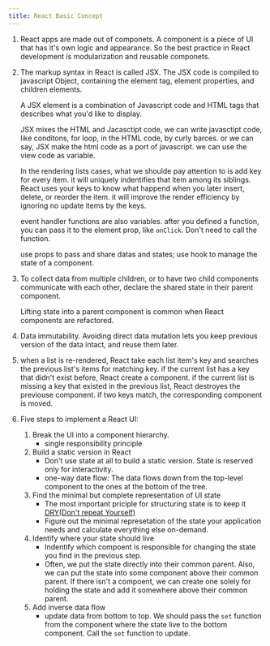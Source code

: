```yaml
---
title: React Basic Concept
---
```


1. React apps are made out of componets. A component is a piece of UI that has it's own logic and appearance. So the best practice in React development is modularization and reusable componets.
2. The markup syntax in React is called JSX. The JSX code is compiled to javascript Object, containing the element tag, element properties, and children elements.

    A JSX element is a combination of Javascript code and HTML tags that describes what you'd like to display.
   
    JSX mixes the HTML and Jacasctipt code, we can write javasctipt code, like conditons, for loop, in the HTML code, by curly barces. or we can say, JSX make the html code as a port of javascript. we can use the view code as variable.

    In the rendering lists cases, what we shoulde pay attention to is add key for every item. it will uniquely indentifies that item among its siblings. React uses your keys to know what happend when you later insert, delete, or reorder the item. it will improve the render efficiency by ignoring no update items by the keys.

    event handler functions are also variables. after you defined a function, you can pass it to the element prop, like `onClick`. Don't need to call the function.

    use props to pass and share datas and states; use hook to manage the state of a component.

3. To collect data from multiple children, or to have two child components communicate with each other, declare the shared state in their parent component.
    
    Lifting state into a parent component is common when React components are refactored.

4. Data immutability. Avoiding direct data mutation lets you keep previous version of the data intact, and reuse them later.

5. when a list is re-rendered, React take each list item's key and searches the previous list's items for matching key. if the current list has a key that didn't exist before, React create a component. if the current list is missing a key that existed in the previous list, React destroyes the previouse component. if two keys match, the corresponding component is moved.
   
6. Five steps to implement a React UI:
   1. Break the UI into a component hierarchy. 
      - single responsibility principle
   2. Build a static version in React
      - Don't use state at all to build a static version. State is reserved only for interactivity.
      - one-way date flow: The data flows down from the top-level component to the ones at the bottom of the tree.
   3. Find the minimal but complete representation of UI state
      - The most important priciple for structuring state is to keep it [DRY(Don't repeat Yourself)](https://en.wikipedia.org/wiki/Don%27t_repeat_yourself)
      - Figure out the minimal represetation of the state your application needs and calculate everything else on-demand.
   4. Identify where your state should live
      - Indentify which compoent is responsible for changing the state you find in the previous step.
      - Often, we put the state directly into their common parent. Also, we can put the state into some component above their common parent. If there isn't a compoent, we can create one solely for holding the state and add it somewhere above their common parent.
   5. Add inverse data flow
      - update data from bottom to top. We should pass the `set` function from the component where the state live to the bottom component. Call the `set` function to update.